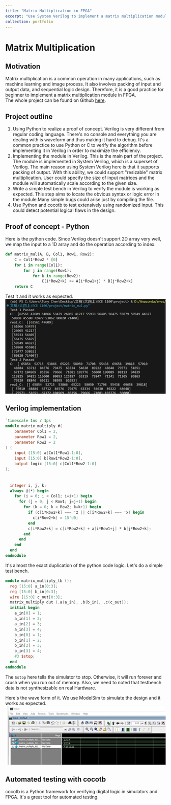 ```yaml
---
title: "Matrix Multiplication in FPGA"
excerpt: "Use System Verilog to implement a matrix multiplication module, and then use cocotb to automate unit testing with Python. <br/><img src='/images/rtl_view_matrix_mul.jpg'>"
collection: portfolio
---
```


# Matrix Multiplication

## Motivation
Matrix multiplication is a common operation in many applications, such as machine learning and image process. It also involves packing of input and output data, and sequential logic design. Therefore, it is a good practice for beginner to implement a matrix multiplication module in FPGA.  
The whole project can be found on Github [here](https://github.com/tonychengu/FPGA_matrix_multiplier/tree/main).

## Project outline
1. Using Python to realize a proof of concept. Verilog is very different from regular coding language. There's no console and everything you are dealing with is waveform and thus making it hard to debug. It's a common practice to use Python or C to verify the algorithm before implementing it in Verilog in order to maximize the efficiency.
2. Implementing the module in Verilog. This is the main part of the project. The module is implemented in System Verilog, which is a superset of Verilog. The main reason using System Verilog here is that it supports packing of output. With this ability, we could support "resizable" matrix multiplication. User could specify the size of input matrices and the module will automatically scale according to the given size.
3. Write a simple test bench in Verilog to verify the module is working as expected. This step aims to locate the obvious syntax or logic error in the module.Many simple bugs could arise just by compiling the file.
4. Use Python and cocotb to test extensively using randomized input. This could detect potential logical flaws in the design.

## Proof of concept - Python
Here is the python code. Since Verilog doesn't support 2D array very well, we map the input to a 1D array and do the operation according to index.
```python
def matrix_mul(A, B, Col1, Row1, Row2):
    C = Col1*Row2 * [0]
    for i in range(Col1):
        for j in range(Row1):
            for k in range(Row2):
                C[i*Row2+k] += A[i*Row1+j] * B[j*Row2+k]
    return C
```
Test it and it works as expected.  
![Python test img](/images/python_pof_test_matrix_mul.jpg)

## Verilog implementation
```verilog
`timescale 1ns / 1ps
module matrix_multiply #(
    parameter Col1 = 2,
    parameter Row1 = 2,
    parameter Row2 = 2
) (
    input [15:0] a[Col1*Row1-1:0],
    input [15:0] b[Row1*Row2-1:0],
    output logic [15:0] c[Col1*Row2-1:0]
);


  integer i, j, k;
  always @(*) begin
    for (i = 0; i < Col1; i=i+1) begin
      for (j = 0; j < Row1; j=j+1) begin
        for (k = 0; k < Row2; k=k+1) begin
          if (c[i*Row2+k] === 'z || c[i*Row2+k] === 'x) begin
            c[i*Row2+k] = 15'd0;
          end
          c[i*Row2+k] = c[i*Row2+k] + a[i*Row1+j] * b[j*Row2+k];
        end
      end
    end
  end
endmodule
```
It's almost the exact duplication of the python code logic. Let's do a simple test bench.
```verilog
module matrix_multiply_tb ();
  reg [15:0] a_in[0:3];
  reg [15:0] b_in[0:3];
  wire [15:0] c_out[0:3];
  matrix_multiply dut (.a(a_in), .b(b_in), .c(c_out));
  initial begin
    a_in[0] = 1;
    a_in[1] = 2;
    a_in[2] = 3;
    a_in[3] = 4;
    b_in[0] = 1;
    b_in[1] = 2;
    b_in[2] = 3;
    b_in[3] = 4;
    #3 $stop;
  end
endmodule
```
The `$stop` here tells the simulator to stop. Otherwise, it will run forever and crush when you run out of memory. Also, we need to noted that testbench data is not synthesizable on real Hardware.  
  
Here's the wave form of it. We use ModelSim to simulate the design and it works as expected.
![ModelSim Waveform](/images/matrix_mul_modelsim_wave.jpg)

## Automated testing with cocotb
cocotb is a Python framework for verifying digital logic in simulators and FPGA. It's a great tool for automated testing.
